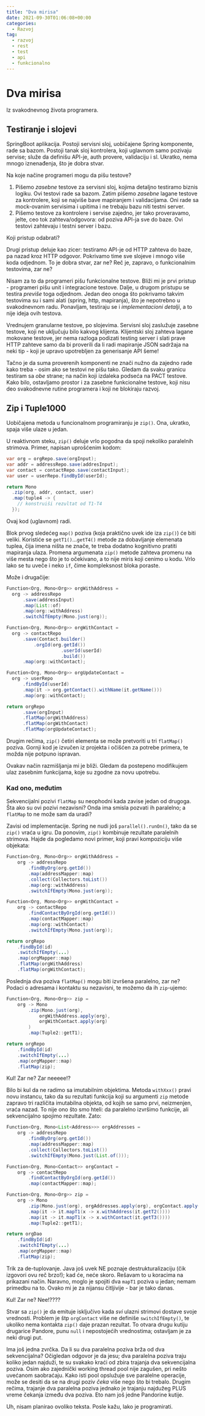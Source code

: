```yaml
---
title: "Dva mirisa"
date: 2021-09-30T01:06:08+00:00
categories:
  - Razvoj
tag:
  - razvoj
  - rest
  - test
  - api
  - funkcionalno
---
```


# Dva mirisa

Iz svakodnevnog života programera.

<!--more-->

## Testiranje i slojevi

SpringBoot aplikacija. Postoji servisni sloj, uobičajene Spring komponente, rade sa bazom. Postoji tanak sloj kontrolera, koji uglavnom samo pozivaju servise; služe da definišu API-je, auth provere, validaciju i sl. Ukratko, nema mnogo iznenađenja, što je dobra stvar.

Na koje načine programeri mogu da pišu testove?

1. Pišemo _zasebne_ testove za servisni sloj, kojima detaljno testiramo biznis logiku. Ovi testovi rade sa bazom. Zatim pišemo _zasebne_ lagane testove za kontrolere, koji se najviše bave mapiranjem i validacijama. Oni rade sa mock-ovanim servisima i upitima i ne trebaju bazu niti testni server.
2. Pišemo testove za kontrolere i servise zajedno, jer tako proveravamo, jelte, ceo tok zahteva/odgovora: od poziva API-ja sve do baze. Ovi testovi zahtevaju i testni server i bazu.

Koji pristup odabrati?

Drugi pristup deluje kao zicer: testiramo API-je od HTTP zahteva do baze, pa nazad kroz HTTP odgovor. Pokrivamo time sve slojeve i mnogo više koda odjednom. To je dobra stvar, zar ne? Reč je, zapravo, o funkcionalnim testovima, zar ne?

Nisam za to da programeri pišu funkcionalne testove. Bliži mi je prvi pristup - programeri pišu unit i integracione testove. Dalje, u drugom pristupu se testira _previše_ toga odjednom. Jedan deo onoga što pokrivamo takvim testovima su i sami alati (spring, http, mapiranja), što je nepotrebno u svakodnevnom radu. Ponavljam, testiraju se i _implementacioni detalji_, a to nije ideja ovih testova.

Vrednujem granularne testove, po slojevima. Servisni sloj zaslužuje zasebne testove, koji ne uključuju bilo kakvog klijenta. Klijentski sloj zahteva lagane mokovane testove, jer nema razloga podizati testing server i slati prave HTTP zahteve samo da bi proverili da li radi mapiranje JSON sadržaja na neki tip - koji je upravo upotrebljen za generisanje API šeme!

Tačno je da suma proverenih komponenti ne znači nužno da zajedno rade kako treba - osim ako se testovi ne pišu tako. Gledam da svaku granicu testiram sa _obe_ strane; na način koji izdaleka podseća na PACT testove. Kako bilo, ostavljamo prostor i za zasebne funkcionalne testove, koji nisu deo svakodnevne rutine programera i koji ne blokiraju razvoj.

## Zip i Tuple1000

Uobičajena metoda u funcionalnom programiranju je `zip()`. Ona, ukratko, spaja više ulaze u jedan.

U reaktivnom steku, `zip()` deluje vrlo pogodna da spoji nekoliko paralelnih strimova. Primer, napisan uprošćenim kodom:

```java
var org = orgRepo.save(orgInput);
var addr = addressRepo.save(addresInput);
var contact = contactRepo.save(contactInput);
var user = userRepo.findById(userId);

return Mono
  .zip(org, addr, contact, user)
  .map(tuple4 -> {
    // konstruiši rezultat od T1-T4
  });
```

Ovaj kod (uglavnom) radi.

Blok prvog sledećeg `map()` poziva (koja praktično uvek ide iza `zip()`) će biti veliki. Koristiće se `getT1()`...`getT4()` metode za dobavljanje elemenata tuplea, čija imena ništa ne znače, te treba dodatno kognitivno pratiti mapiranja ulaza. Promena argumenata `zip()` metode zahteva promenu na više mesta nego što je to očekivano, a to nije miris koji cenimo u kodu. Vrlo lako se tu uveče i neko `if`, čime kompleksnost bloka poraste.

Može i drugačije:

```java
Function<Org, Mono<Org>> orgWithAddress =
  org -> addressRepo
      .save(addressInput)
      .map(List::of)
      .map(org::withAddress)
      .switchIfEmpty(Mono.just(org));

Function<Org, Mono<Org>> orgWithContact =
  org -> contactRepo
      .save(Contact.builder()
          .orgId(org.getId())
                    .userId(userId)
                    .build())
      .map(org::withContact);

Function<Org, Mono<Org>> orgUpdateContact =
  org -> userRepo
      .findById(userId)
      .map(it -> org.getContact().withName(it.getName()))
      .map(org::withContact);

return orgRepo
      .save(orgInput)
      .flatMap(orgWithAddress)
      .flatMap(orgWithContact)
      .flatMap(orgUpdateContact);
```

Drugim rečima, `zip()` četiri elementa se može pretvoriti u tri `flatMap()` poziva. Gornji kod je izvučen iz projekta i očišćen za potrebe primera, te možda nije potpuno ispravan.

Ovakav način razmišljanja mi je bliži. Gledam da postepeno modifikujem ulaz zasebnim funkcijama, koje su zgodne za novu upotrebu.

### Kad ono, međutim

Sekvencijalni pozivi `flatMap` su neophodni kada zavise jedan od drugoga. Šta ako su ovi pozivi nezavisni? Onda ima smisla pozvati ih paralelno; a `flatMap` to ne može sam da uradi?

Zavisi od implementacije. Spring ne nudi još `parallel().runOn()`, tako da se `zip()` vraća u igru. Da ponovim, `zip()` kombinuje rezultate paralelnih strimova. Hajde da pogledamo novi primer, koji pravi kompoziciju više objekata:

```java
Function<Org, Mono<Org>> orgWithAddress =
    org -> addressRepo
        .findByOrg(org.getId())
        .map(addressMapper::map)
        .collect(Collectors.toList())
        .map(org::withAddress)
        .switchIfEmpty(Mono.just(org));

Function<Org, Mono<Org>> orgWithContact =
    org -> contactRepo
        .findContactByOrgId(org.getId())
        .map(contactMapper::map)
        .map(org::withContact)
        .switchIfEmpty(Mono.just(org));

return orgRepo
    .findById(id)
    .switchIfEmpty(...)
    .map(orgMapper::map)
    .flatMap(orgWithAddress)
    .flatMap(orgWithContact);
```

Poslednja dva poziva `flatMap()` mogu biti izvršena paralelno, zar ne? Podaci o adresama i kontaktu su nezavisni, te možemo da ih `zip`-ujemo:

```java
Function<Org, Mono<Org>> zip =
    org -> Mono
        .zip(Mono.just(org),
            orgWithAddress.apply(org),
            orgWithContact.apply(org)
        )
        .map(Tuple2::getT1);

return orgRepo
    .findById(id)
    .switchIfEmpty(...)
    .map(orgMapper::map)
    .flatMap(zip);
```

Kul! Zar ne? Zar neeeee!?

Bilo bi kul da ne radimo sa imutabilnim objektima. Metoda `withXxx()` pravi novu instancu, tako da su rezultati funkcija koji su argumenti `zip` metode zapravo tri različita imutabilna objekta, od kojih se samo prvi, neizmenjen, vraća nazad. To nije ono što smo hteli: da paralelno izvršimo funkcije, ali sekvencijalno spojimo rezultate. Zato:

```java
Function<Org, Mono<List<Address>>> orgAddresses =
    org -> addressRepo
        .findByOrg(org.getId())
        .map(addressMapper::map)
        .collect(Collectors.toList())
        .switchIfEmpty(Mono.just(List.of()));

Function<Org, Mono<Contact>> orgContact =
    org -> contactRepo
        .findContactByOrgId(org.getId())
        .map(contactMapper::map);

Function<Org, Mono<Org>> zip =
    org -> Mono
        .zip(Mono.just(org), orgAddresses.apply(org), orgContact.apply(org))
        .map(it -> it.mapT1(x -> x.withAddress(it.getT2())))
        .map(it -> it.mapT1(x -> x.withContact(it.getT3())))
        .map(Tuple2::getT1);

return orgDao
    .findById(id)
    .switchIfEmpty(...)
    .map(orgMapper::map)
    .flatMap(zip);
```

Trik za de-tuplovanje. Java još uvek NE poznaje destrukturalizaciju (čik izgovori ovu reč brzo!); kad će, neće skoro. Rešavam to u koracima na prikazani način. Naravno, moglo je spojiti dva `mapT1` poziva u jedan; nemam primedbu na to. Ovako mi je za nijansu čitljivije - bar je tako danas.

Kul! Zar ne? Nee!????

Stvar sa `zip()` je da emituje isključivo kada _svi_ ulazni strimovi dostave svoje vrednosti. Problem je štp `orgContact` više ne definiše `switchIfEmpty()`, te ukoliko nema kontakta `zip()` daje prazan rezultat. To otvara drugu kutiju drugarice Pandore, punu `null` i nepostojećih vrednostima; ostavljam je za neki drugi put.

Ima još jedna zvrčka. Da li su dva paralelna poziva brža od dva sekvencijalna? Očigledan odgovor je da jesu; dva paralelna poziva traju koliko jedan najduži, te su svakako kraći od zbira trajanja dva sekvencijalna poziva. Osim ako zajednički working thread pool nije zagušen, pri nešto uvećanom saobraćaju. Kako isti pool opslužuje sve paralelne operacije, može se desiti da se na drugi poziv _čeka_ više nego što bi trebalo. Drugim rečima, trajanje dva paralelna poziva jednako je trajanju najdužeg PLUS vreme čekanja između dva poziva. Eto nam još jedne Pandorine kutije.

Uh, nisam planirao ovoliko teksta. Posle kažu, lako je programirati.
